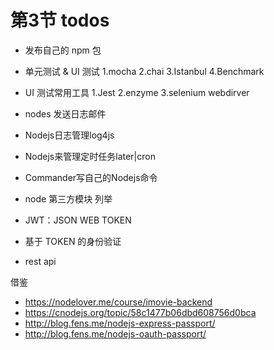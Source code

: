 # 第3节 todos

* 发布自己的 npm 包
* 单元测试 & UI 测试
 1.mocha 2.chai 3.Istanbul 4.Benchmark

* UI 测试常用工具
 1.Jest 2.enzyme 3.selenium webdirver

* nodes 发送日志邮件
* Nodejs日志管理log4js
* Nodejs来管理定时任务later|cron
* Commander写自己的Nodejs命令
* node 第三方模块 列举
* JWT：JSON WEB TOKEN
* 基于 TOKEN 的身份验证
* rest api

借鉴 

* https://nodelover.me/course/imovie-backend
* https://cnodejs.org/topic/58c1477b06dbd608756d0bca
* http://blog.fens.me/nodejs-express-passport/
* http://blog.fens.me/nodejs-oauth-passport/








